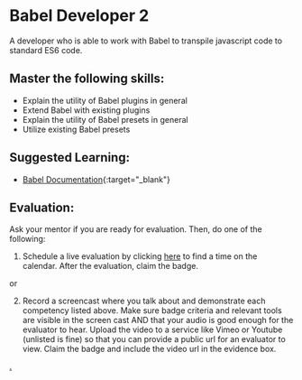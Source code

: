 # Babel Developer 2

A developer who is able to work with Babel to transpile javascript code to standard ES6 code.

## Master the following skills:

* Explain the utility of Babel plugins in general
* Extend Babel with existing plugins
* Explain the utility of Babel presets in general
* Utilize existing Babel presets

## Suggested Learning:

* [Babel Documentation](https://babeljs.io/){:target="_blank"}

## Evaluation:

Ask your mentor if you are ready for evaluation. Then, do one of the following:

1. Schedule a live evaluation by clicking [here](https://webdev.codex.academy/mastery-eval-4?badge=7JoEH8LKShK1oqKS1TnKmQ) to find a time on the calendar. After the evaluation, claim the badge.

or

2. Record a screencast where you talk about and demonstrate each competency listed above. Make sure badge criteria and relevant tools are visible in the screen cast AND that your audio is good enough for the evaluator to hear. Upload the video to a service like Vimeo or Youtube (unlisted is fine) so that you can provide a public url for an evaluator to view. Claim the badge and include the video url in the evidence box.

[.](level-4)
